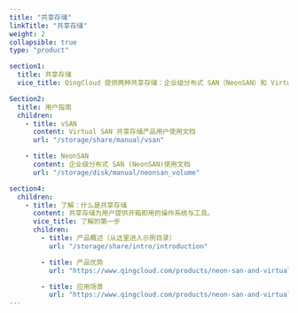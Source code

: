 ```yaml
---
title: "共享存储"
linkTitle: "共享存储"
weight: 2
collapsible: true
type: "product"

section1:
  title: 共享存储
  vice_title: QingCloud 提供两种共享存储：企业级分布式 SAN（NeonSAN）和 Virtual SAN（vSAN）以匹配不同业务场景，实现稳定高效、安全可靠、灵活便捷的存储服务

Section2:
  title: 用户指南
  children:
    - title: vSAN
      content: Virtual SAN 共享存储产品用户使用文档
      url: "/storage/share/manual/vsan"

    - title: NeonSAN
      content: 企业级分布式 SAN (NeonSAN)使用文档
      url: "/storage/disk/manual/neonsan_volume"

section4:
  children:
    - title: 了解：什么是共享存储
      content: 共享存储为用户提供开箱即用的操作系统与工具。
      vice_title: 了解的第一步
      children:
        - title: 产品概述（从这里进入示例目录）
          url: "/storage/share/intro/introduction"

        - title: 产品优势
          url: "https://www.qingcloud.com/products/neon-san-and-virtual-san/"

        - title: 应用场景
          url: "https://www.qingcloud.com/products/neon-san-and-virtual-san/"
---
```



<!-- type: "product" 这个参数表明这是一个产品index页面 -->
<!-- section1 为产品index页面 主标题 副标题 video  video_img为视频图片  -->
<!-- section2 为产品index页面 第一个大块的用户文档配置  -->
<!-- section3 为产品index页面 第二个大块的开发者文档配置  -->
<!-- section4 为产品index页面 第三个大块的学习路径配置  -->